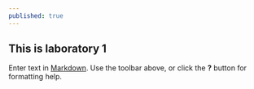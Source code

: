 ```yaml
---
published: true
---
```

## This is laboratory 1

Enter text in [Markdown](http://daringfireball.net/projects/markdown/). Use the toolbar above, or click the **?** button for formatting help.
